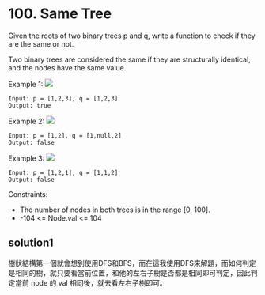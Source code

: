 # 100. Same Tree

Given the roots of two binary trees p and q, write a function to check if they are the same or not.

Two binary trees are considered the same if they are structurally identical, and the nodes have the same value.
 

Example 1:
![](https://i.imgur.com/Gd0OYSf.png)


```
Input: p = [1,2,3], q = [1,2,3]
Output: true
```
Example 2:
![](https://i.imgur.com/DDiS66u.png)


```
Input: p = [1,2], q = [1,null,2]
Output: false
```

Example 3:
![](https://i.imgur.com/SpV4mLD.png)
```
Input: p = [1,2,1], q = [1,1,2]
Output: false
```

Constraints:

* The number of nodes in both trees is in the range [0, 100].
* -104 <= Node.val <= 104

## solution1
樹狀結構第一個就會想到使用DFS和BFS，而在這我使用DFS來解題，而如何判定是相同的樹，就只要看當前位置，和他的左右子樹是否都是相同即可判定，因此判定當前 node 的 val 相同後，就去看左右子樹即可。